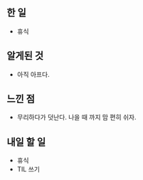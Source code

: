 ## 한 일

- 휴식

## 알게된 것

- 아직 아프다.

## 느낀 점

- 무리하다가 덧난다. 나을 때 까지 맘 편히 쉬자.

## 내일 할 일

- 휴식
- TIL 쓰기
